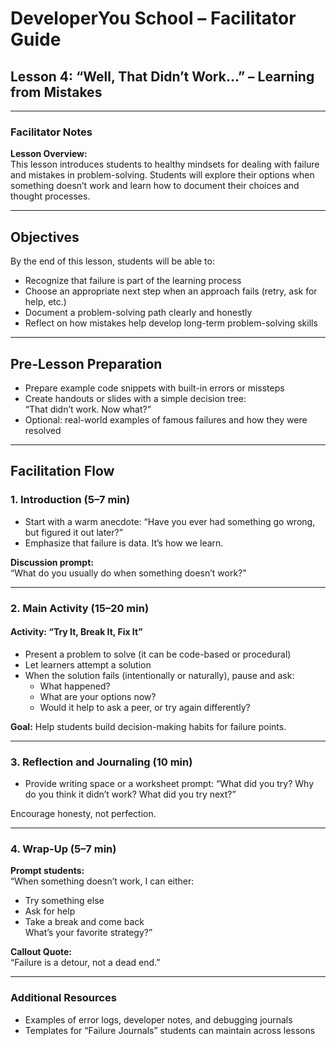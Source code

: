 # DeveloperYou School – Facilitator Guide
## Lesson 4: “Well, That Didn’t Work...” – Learning from Mistakes

---

### Facilitator Notes

**Lesson Overview:**  
This lesson introduces students to healthy mindsets for dealing with failure and mistakes in problem-solving. Students will explore their options when something doesn’t work and learn how to document their choices and thought processes.

---

## Objectives

By the end of this lesson, students will be able to:
- Recognize that failure is part of the learning process
- Choose an appropriate next step when an approach fails (retry, ask for help, etc.)
- Document a problem-solving path clearly and honestly
- Reflect on how mistakes help develop long-term problem-solving skills

---

## Pre-Lesson Preparation

- Prepare example code snippets with built-in errors or missteps
- Create handouts or slides with a simple decision tree:  
  “That didn’t work. Now what?”
- Optional: real-world examples of famous failures and how they were resolved

---

## Facilitation Flow

### 1. **Introduction (5–7 min)**
- Start with a warm anecdote: “Have you ever had something go wrong, but figured it out later?”
- Emphasize that failure is data. It’s how we learn.

**Discussion prompt:**  
“What do you usually do when something doesn’t work?”

---

### 2. **Main Activity (15–20 min)**

#### Activity: “Try It, Break It, Fix It”

- Present a problem to solve (it can be code-based or procedural)
- Let learners attempt a solution
- When the solution fails (intentionally or naturally), pause and ask:
  - What happened?
  - What are your options now?
  - Would it help to ask a peer, or try again differently?

**Goal:** Help students build decision-making habits for failure points.

---

### 3. **Reflection and Journaling (10 min)**

- Provide writing space or a worksheet prompt:
  “What did you try? Why do you think it didn’t work? What did you try next?”

Encourage honesty, not perfection.

---

### 4. **Wrap-Up (5–7 min)**

**Prompt students:**  
“When something doesn’t work, I can either:  
- Try something else  
- Ask for help  
- Take a break and come back  
What’s your favorite strategy?”

**Callout Quote:**  
“Failure is a detour, not a dead end.”

---

### Additional Resources

- Examples of error logs, developer notes, and debugging journals
- Templates for “Failure Journals” students can maintain across lessons
